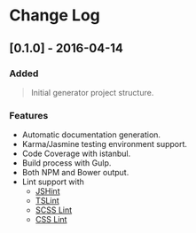 # Change Log

## [0.1.0] - 2016-04-14

### Added
> Initial generator project structure.

### Features
- Automatic documentation generation.
- Karma/Jasmine testing environment support.
- Code Coverage with istanbul.
- Build process with Gulp.
- Both NPM and Bower output.
- Lint support with
  - [JSHint](http://jshint.com/)
  - [TSLint](https://www.npmjs.com/package/tslint)
  - [SCSS Lint](https://www.npmjs.com/package/gulp-scss-lint)
  - [CSS Lint](https://www.npmjs.com/package/gulp-csslint) 



